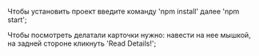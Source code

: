 Чтобы установить проект введите команду 'npm install' далее 'npm start';

Чтобы посмотреть делатали карточки нужно: навести на нее мышкой, на задней стороне кликнуть 'Read Details!';
